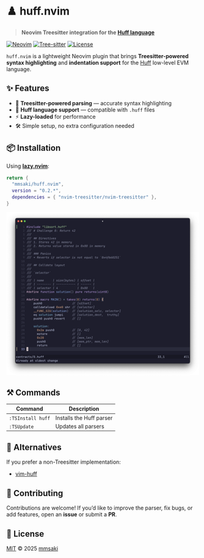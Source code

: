# ♟️ huff.nvim

> **Neovim Treesitter integration for the [Huff language](https://docs.huff.sh/)**

[![Neovim](https://img.shields.io/badge/Neovim-0.9+-57A143?style=flat\&logo=neovim)](https://neovim.io)
[![Tree-sitter](https://img.shields.io/badge/Tree--sitter-Supported-blue?style=flat)](https://tree-sitter.github.io/tree-sitter/)
[![License](https://img.shields.io/github/license/mmsaki/huff.nvim?color=blue)](LICENSE)

`huff.nvim` is a lightweight Neovim plugin that brings **Treesitter-powered syntax highlighting** and **indentation support** for the [Huff](https://docs.huff.sh/) low-level EVM language.

## ✨ Features

* 🧩 **Treesitter-powered parsing** — accurate syntax highlighting
* 📜 **Huff language support** — compatible with `.huff` files
* ⚡ **Lazy-loaded** for performance
* 🛠️ Simple setup, no extra configuration needed

## 📦 Installation

Using **[lazy.nvim](https://github.com/folke/lazy.nvim)**:

```lua
return {
  "mmsaki/huff.nvim",
  version = "0.2.*",
  dependencies = { "nvim-treesitter/nvim-treesitter" },
}
```

![screenshot](./img/screenshot.png)

## ⚒️ Commands

| Command           | Description              |
| ----------------- | ------------------------ |
| `:TSInstall huff` | Installs the Huff parser |
| `:TSUpdate`       | Updates all parsers      |

## 🔄 Alternatives

If you prefer a non-Treesitter implementation:

* [vim-huff](https://github.com/pedrommaiaa/vim-huff)

## 🤝 Contributing

Contributions are welcome!
If you’d like to improve the parser, fix bugs, or add features, open an **issue** or submit a **PR**.

## 📜 License

[MIT](LICENSE) © 2025 [mmsaki](https://github.com/mmsaki)
